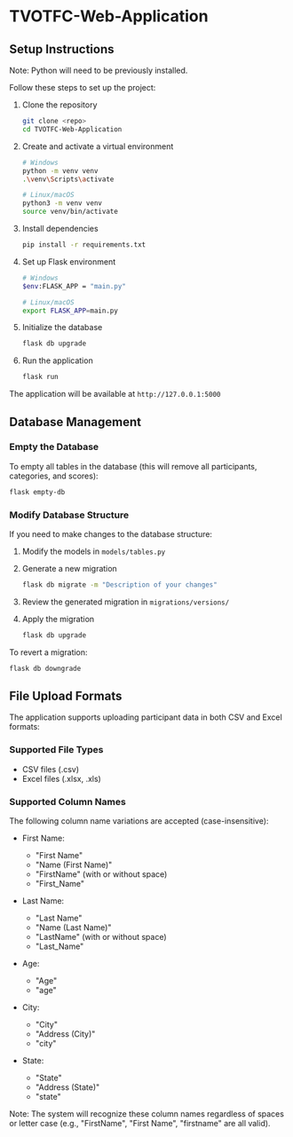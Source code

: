 # TVOTFC-Web-Application

## Setup Instructions

Note: Python will need to be previously installed.

Follow these steps to set up the project:

1. Clone the repository
    ```sh
    git clone <repo>
    cd TVOTFC-Web-Application
    ```

2. Create and activate a virtual environment
    ```sh
    # Windows
    python -m venv venv
    .\venv\Scripts\activate

    # Linux/macOS
    python3 -m venv venv
    source venv/bin/activate
    ```

3. Install dependencies
    ```sh
    pip install -r requirements.txt
    ```

4. Set up Flask environment
    ```sh
    # Windows
    $env:FLASK_APP = "main.py"

    # Linux/macOS
    export FLASK_APP=main.py
    ```

5. Initialize the database
    ```sh
    flask db upgrade
    ```

6. Run the application
    ```sh
    flask run
    ```

The application will be available at `http://127.0.0.1:5000`

## Database Management

### Empty the Database
To empty all tables in the database (this will remove all participants, categories, and scores):
```sh
flask empty-db
```

### Modify Database Structure
If you need to make changes to the database structure:

1. Modify the models in `models/tables.py`

2. Generate a new migration
    ```sh
    flask db migrate -m "Description of your changes"
    ```

3. Review the generated migration in `migrations/versions/`

4. Apply the migration
    ```sh
    flask db upgrade
    ```

To revert a migration:
```sh
flask db downgrade
```

## File Upload Formats

The application supports uploading participant data in both CSV and Excel formats:

### Supported File Types
- CSV files (.csv)
- Excel files (.xlsx, .xls)

### Supported Column Names
The following column name variations are accepted (case-insensitive):

- First Name:
  - "First Name"
  - "Name (First Name)"
  - "FirstName" (with or without space)
  - "First_Name"

- Last Name:
  - "Last Name"
  - "Name (Last Name)"
  - "LastName" (with or without space)
  - "Last_Name"

- Age:
  - "Age"
  - "age"

- City:
  - "City"
  - "Address (City)"
  - "city"

- State:
  - "State"
  - "Address (State)"
  - "state"

Note: The system will recognize these column names regardless of spaces or letter case (e.g., "FirstName", "First Name", "firstname" are all valid).